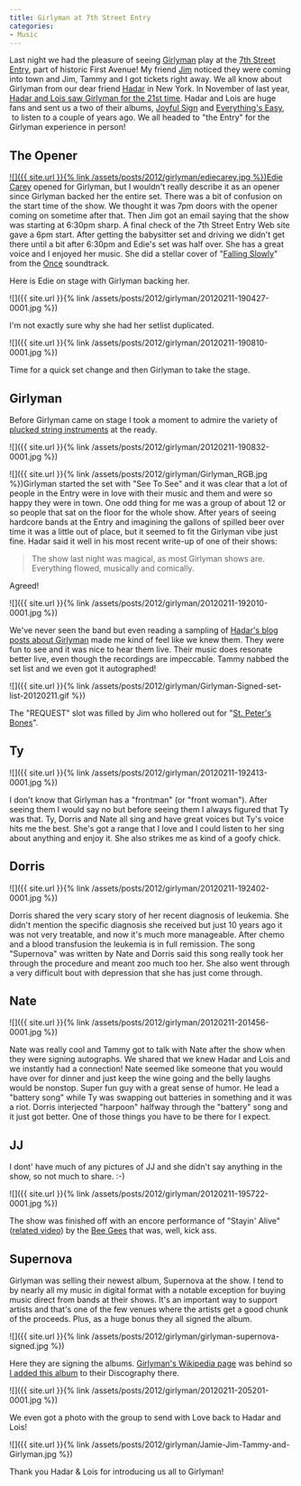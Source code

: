 ```yaml
---
title: Girlyman at 7th Street Entry
categories:
- Music
---
```


Last night we had the pleasure of seeing [Girlyman](http://girlyman.com/) play at the [7th Street Entry](http://first-avenue.com/calendar/7th-Street-Entry), part of historic First Avenue! My friend [Jim](http://jimbernard.net/) noticed they were coming into town and Jim, Tammy and I got tickets right away. We all know about Girlyman from our dear friend [Hadar](http://www.opticality.com/blog/) in New York. In November of last year, [Hadar and Lois saw Girlyman for the 21st time](http://www.opticality.com/blog/2011/11/14/girlyman-at-joes-pub-4/). Hadar and Lois are huge fans and sent us a two of their albums, [Joyful Sign](http://girlyman.com/music/joyfulsign/) and [Everything's Easy](http://girlyman.com/music/everythingseasy/),  to listen to a couple of years ago. We all headed to "the Entry" for the Girlyman experience in person!

## The Opener

[![]({{ site.url }}{% link /assets/posts/2012/girlyman/ediecarey.jpg %})](http://ediecarey.com/)[Edie Carey](http://ediecarey.com/) opened for Girlyman, but I wouldn't really describe it as an opener since Girlyman backed her the entire set. There was a bit of confusion on the start time of the show. We thought it was 7pm doors with the opener coming on sometime after that. Then Jim got an email saying that the show was starting at 6:30pm sharp. A final check of the 7th Street Entry Web site gave a 6pm start. After getting the babysitter set and driving we didn't get there until a bit after 6:30pm and Edie's set was half over. She has a great voice and I enjoyed her music. She did a stellar cover of "[Falling Slowly](http://www.youtube.com/watch?v=CoSL_qayMCc)" from the [Once](http://www.imdb.com/title/tt0907657/) soundtrack.

Here is Edie on stage with Girlyman backing her.

![]({{ site.url }}{% link /assets/posts/2012/girlyman/20120211-190427-0001.jpg %})

I'm not exactly sure why she had her setlist duplicated.

![]({{ site.url }}{% link /assets/posts/2012/girlyman/20120211-190810-0001.jpg %})

Time for a quick set change and then Girlyman to take the stage.

## Girlyman

Before Girlyman came on stage I took a moment to admire the variety of [plucked string instruments](http://en.wikipedia.org/wiki/Plucked_string_instrument) at the ready.

![]({{ site.url }}{% link /assets/posts/2012/girlyman/20120211-190832-0001.jpg %})

![]({{ site.url }}{% link /assets/posts/2012/girlyman/Girlyman_RGB.jpg %})Girlyman started the set with "See To See" and it was clear that a lot of people in the Entry were in love with their music and them and were so happy they were in town. One odd thing for me was a group of about 12 or so people that sat on the floor for the whole show. After years of seeing hardcore bands at the Entry and imagining the gallons of spilled beer over time it was a little out of place, but it seemed to fit the Girlyman vibe just fine. Hadar said it well in his most recent write-up of one of their shows:

> The show last night was magical, as most Girlyman shows are. Everything flowed, musically and comically.

Agreed!

![]({{ site.url }}{% link /assets/posts/2012/girlyman/20120211-192010-0001.jpg %})

We've never seen the band but even reading a sampling of [Hadar's blog posts about Girlyman](http://www.opticality.com/blog/tag/girlyman/) made me kind of feel like we knew them. They were fun to see and it was nice to hear them live. Their music does resonate better live, even though the recordings are impeccable. Tammy nabbed the set list and we even got it autographed!

![]({{ site.url }}{% link /assets/posts/2012/girlyman/Girlyman-Signed-set-list-20120211.gif %})

The "REQUEST" slot was filled by Jim who hollered out for "[St. Peter's Bones](http://girlyman.com/lyrics/62/)".

## Ty

![]({{ site.url }}{% link /assets/posts/2012/girlyman/20120211-192413-0001.jpg %})

I don't know that Girlyman has a "frontman" (or "front woman"). After seeing them I would say no but before seeing them I always figured that Ty was that. Ty, Dorris and Nate all sing and have great voices but Ty's voice hits me the best. She's got a range that I love and I could listen to her sing about anything and enjoy it. She also strikes me as kind of a goofy chick.

## Dorris

![]({{ site.url }}{% link /assets/posts/2012/girlyman/20120211-192402-0001.jpg %})

Dorris shared the very scary story of her recent diagnosis of leukemia. She didn't mention the specific diagnosis she received but just 10 years ago it was not very treatable, and now it's much more manageable. After chemo and a blood transfusion the leukemia is in full remission. The song "Supernova" was written by Nate and Dorris said this song really took her through the procedure and meant zoo much too her. She also went through a very difficult bout with depression that she has just come through.

## Nate

![]({{ site.url }}{% link /assets/posts/2012/girlyman/20120211-201456-0001.jpg %})

Nate was really cool and Tammy got to talk with Nate after the show when they were signing autographs. We shared that we knew Hadar and Lois and we instantly had a connection! Nate seemed like someone that you would have over for dinner and just keep the wine going and the belly laughs would be nonstop. Super fun guy with a great sense of humor. He lead a "battery song" while Ty was swapping out batteries in something and it was a riot. Dorris interjected "harpoon" halfway through the "battery" song and it just got better. One of those things you have to be there for I expect.

## JJ

I dont' have much of any pictures of JJ and she didn't say anything in the show, so not much to share. :-)

![]({{ site.url }}{% link /assets/posts/2012/girlyman/20120211-195722-0001.jpg %})

The show was finished off with an encore performance of "Stayin' Alive" ([related video](http://www.youtube.com/watch?v=dKfJD4mwFr4)) by the [Bee Gees](http://beegees.com/) that was, well, kick ass.

## Supernova

Girlyman was selling their newest album, Supernova at the show. I tend to by nearly all my music in digital format with a notable exception for buying music direct from bands at their shows. It's an important way to support artists and that's one of the few venues where the artists get a good chunk of the proceeds. Plus, as a huge bonus they all signed the album.

![]({{ site.url }}{% link /assets/posts/2012/girlyman/girlyman-supernova-signed.jpg %})

Here they are signing the albums. [Girlyman's Wikipedia page](http://en.wikipedia.org/wiki/Girlyman) was behind so [I added this album](http://en.wikipedia.org/w/index.php?title=Girlyman&action=historysubmit&diff=476512855&oldid=463217979) to their Discography there.

![]({{ site.url }}{% link /assets/posts/2012/girlyman/20120211-205201-0001.jpg %})

We even got a photo with the group to send with Love back to Hadar and Lois!

![]({{ site.url }}{% link /assets/posts/2012/girlyman/Jamie-Jim-Tammy-and-Girlyman.jpg %})

Thank you Hadar & Lois for introducing us all to Girlyman!
